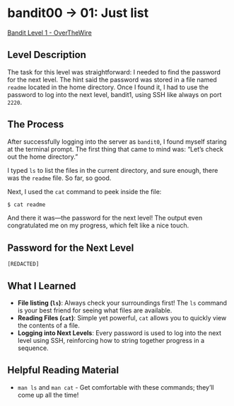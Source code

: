 # bandit00 → 01: Just list

[Bandit Level 1 - OverTheWire](https://overthewire.org/wargames/bandit/bandit1.html)

## Level Description

The task for this level was straightforward: I needed to find the password for the next level. The hint said the password was stored in a file named `readme` located in the home directory. Once I found it, I had to use the password to log into the next level, bandit1, using SSH like always on port `2220`.

## The Process

After successfully logging into the server as `bandit0`, I found myself staring at the terminal prompt. The first thing that came to mind was: “Let’s check out the home directory.”

I typed `ls` to list the files in the current directory, and sure enough, there was the `readme` file. So far, so good.

Next, I used the `cat` command to peek inside the file:

```bash
$ cat readme
```

And there it was—the password for the next level! The output even congratulated me on my progress, which felt like a nice touch.

## Password for the Next Level

`[REDACTED]`

## What I Learned

- **File listing (`ls`)**: Always check your surroundings first! The `ls` command is your best friend for seeing what files are available.
- **Reading Files (`cat`)**: Simple yet powerful, `cat` allows you to quickly view the contents of a file.
- **Logging into Next Levels**: Every password is used to log into the next level using SSH, reinforcing how to string together progress in a sequence.

## Helpful Reading Material

- `man ls` and `man cat` - Get comfortable with these commands; they’ll come up all the time!

